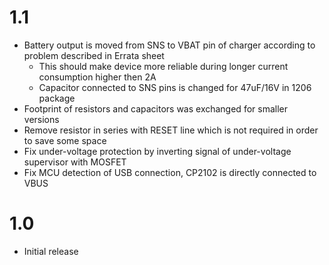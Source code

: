 # 1.1
- Battery output is moved from SNS to VBAT pin of charger according to problem described in Errata sheet
    - This should make device more reliable during longer current consumption higher then 2A
    - Capacitor connected to SNS pins is changed for 47uF/16V in 1206 package
- Footprint of resistors and capacitors was exchanged for smaller versions
- Remove resistor in series with RESET line which is not required in order to save some space
- Fix under-voltage protection by inverting signal of under-voltage supervisor with MOSFET
- Fix MCU detection of USB connection, CP2102 is directly connected to VBUS

# 1.0
- Initial release
